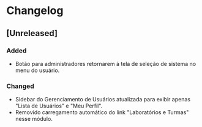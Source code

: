 # Changelog

## [Unreleased]
### Added
- Botão para administradores retornarem à tela de seleção de sistema no menu do usuário.
### Changed
- Sidebar do Gerenciamento de Usuários atualizada para exibir apenas "Lista de Usuários" e "Meu Perfil".
- Removido carregamento automático do link "Laboratórios e Turmas" nesse módulo.
